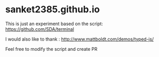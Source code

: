 # sanket2385.github.io

This is just an experiment based on the script: https://github.com/SDA/terminal

I would also like to thank : http://www.mattboldt.com/demos/typed-js/

Feel free to modify the script and create PR
